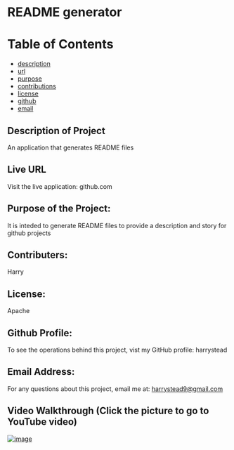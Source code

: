 # README generator

# Table of Contents

- [description](#description)
- [url](#url)
- [purpose](#purpose)
- [contributions](#contributions)
- [license](#license)
- [github](#github)
- [email](#email)

## Description of Project
An application that generates README files

## Live URL
Visit the live application:
github.com

## Purpose of the Project:
It is inteded to generate README files to provide a description and story for github projects

## Contributers:
Harry

## License:
Apache

## Github Profile:
To see the operations behind this project, vist my GitHub profile:
harrystead

## Email Address:
For any questions about this project, email me at:
harrystead9@gmail.com

## Video Walkthrough (Click the picture to go to YouTube video)

[![image](https://user-images.githubusercontent.com/69797257/103763233-7440c500-5011-11eb-8688-019bfeba2a22.png)](https://www.youtube.com/watch?v=L0dIm2PArYg&feature=youtu.be "YouTube Clip")
    
